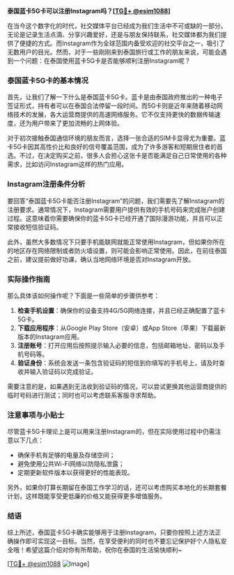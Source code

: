 **泰国蓝卡5G卡可以注册Instagram吗？[[TG💪+ @esim1088](https://t.me/s/esim1088)]**

在当今这个数字化的时代，社交媒体平台已经成为我们生活中不可或缺的一部分。无论是记录生活点滴、分享兴趣爱好，还是与朋友保持联系，社交媒体都为我们提供了便捷的方式。而Instagram作为全球范围内备受欢迎的社交平台之一，吸引了无数用户的目光。然而，对于一些刚刚来到泰国旅行或工作的朋友来说，可能会遇到一个问题：在泰国使用蓝卡5G卡是否能够顺利注册Instagram呢？

### 泰国蓝卡5G卡的基本情况

首先，让我们了解一下什么是泰国蓝卡5G卡。蓝卡是由泰国政府推出的一种电子签证形式，持有者可以在泰国合法停留一段时间。而5G卡则是近年来随着移动网络技术的发展，各大运营商提供的高速网络服务。它不仅支持更快的数据传输速度，还为用户带来了更加流畅的上网体验。

对于初次接触泰国通信环境的朋友而言，选择一张合适的SIM卡显得尤为重要。蓝卡5G卡因其高性价比和良好的信号覆盖范围，成为了许多游客和短期居住者的首选。不过，在决定购买之前，很多人会担心这张卡是否能满足自己日常使用的各种需求，比如访问Instagram这样的热门应用。

### Instagram注册条件分析

要回答“泰国蓝卡5G卡能否注册Instagram”的问题，我们需要先了解Instagram的注册要求。通常情况下，Instagram需要用户提供有效的手机号码来完成账户创建过程。这意味着你需要确保你的蓝卡5G卡已经开通了国际漫游功能，并且可以正常接收短信验证码。

此外，虽然大多数情况下只要手机能联网就能正常使用Instagram，但如果你所在的地区存在网络限制或者防火墙设置，则可能会影响正常使用。因此，在前往泰国之前，建议提前做好功课，确认当地网络环境是否对Instagram开放。

### 实际操作指南

那么具体该如何操作呢？下面是一些简单的步骤供参考：

1. **检查手机设置**：确保你的设备支持4G/5G网络连接，并且已经正确配置了蓝卡5G卡。
2. **下载应用程序**：从Google Play Store（安卓）或App Store（苹果）下载最新版本的Instagram应用。
3. **注册账号**：打开应用后按照提示输入必要的信息，包括邮箱地址、密码以及手机号码等。
4. **验证身份**：系统会发送一条包含验证码的短信到你填写的手机号上，请及时查收并输入验证码以完成验证。

需要注意的是，如果遇到无法收到验证码的情况，可以尝试更换其他运营商提供的临时号码进行测试；同时也可以考虑联系客服寻求帮助。

### 注意事项与小贴士

尽管蓝卡5G卡理论上是可以用来注册Instagram的，但在实际使用过程中仍需注意以下几点：
- 确保手机有足够的电量及存储空间；
- 避免使用公共Wi-Fi网络以防隐私泄露；
- 定期更新软件版本以获得更好的性能表现。

另外，如果你打算长期留在泰国工作学习的话，还可以考虑购买本地化的长期套餐计划，这样既能享受更低廉的价格又能获得更多增值服务。

### 结语

综上所述，泰国蓝卡5G卡确实能够用于注册Instagram，只要你按照上述方法正确操作即可实现这一目标。当然，在享受便利的同时也不要忘记保护好个人隐私安全哦！希望这篇介绍对你有所帮助，祝你在泰国的生活愉快顺利~

[[TG💪+ @esim1088](https://t.me/s/esim1088) ![Image](https://i.postimg.cc/4NQfJmqS/Snipaste-2025-05-13-00-14-12.png)]